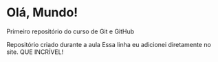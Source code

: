 # Olá, Mundo!
 Primeiro repositório do curso de Git e GitHub

Repositório criado durante a aula
Essa linha eu adicionei diretamente no site. QUE INCRÍVEL!
